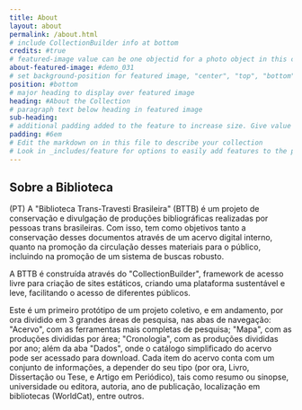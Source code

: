 ```yaml
---
title: About
layout: about
permalink: /about.html
# include CollectionBuilder info at bottom
credits: #true
# featured-image value can be one objectid for a photo object in this collection, a relative path to an image in this project, or a full url to any image. If left blank, no featured image will appear at top of About page.
about-featured-image: #demo_031
# set background-position for featured image, "center", "top", "bottom"
position: #bottom
# major heading to display over featured image
heading: #About the Collection
# paragraph text below heading in featured image
sub-heading: 
# additional padding added to the feature to increase size. Give value in em or px, e.g. "5em".
padding: #6em
# Edit the markdown on in this file to describe your collection
# Look in _includes/feature for options to easily add features to the page
---
```


## Sobre a Biblioteca

(PT) A "Biblioteca Trans-Travesti Brasileira" (BTTB) é um projeto de conservação e divulgação de produções bibliográficas realizadas por pessoas trans brasileiras. Com isso, tem como objetivos tanto a conservação desses documentos através de um acervo digital interno, quanto na promoção da circulação desses materiais para o público, incluindo na promoção de um sistema de buscas robusto.

A BTTB é construída através do "CollectionBuilder", framework de acesso livre para criação de sites estáticos, criando uma plataforma sustentável e leve, facilitando o acesso de diferentes públicos.

Este é um primeiro protótipo de um projeto coletivo, e em andamento, por ora dividido em 3 grandes áreas de pesquisa, nas abas de navegação: "Acervo", com as ferramentas mais completas de pesquisa; "Mapa", com as produções divididas por área; "Cronologia", com as produções divididas por ano; além da aba "Dados", onde o catálogo simplificado do acervo pode ser acessado para download. Cada item do acervo conta com um conjunto de informações, a depender do seu tipo (por ora, Livro, Dissertação ou Tese, e Artigo em Periódico), tais como resumo ou sinopse, universidade ou editora, autoria, ano de publicação, localização em bibliotecas (WorldCat), entre outros.

